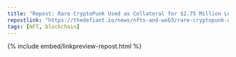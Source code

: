 ```yaml
---
title: "Repost: Rare CryptoPunk Used as Collateral for $2.75 Million Loan - 'The Defiant'"
repostlink: "https://thedefiant.io/news/nfts-and-web3/rare-cryptopunk-used-as-collateral-for-usd2-75-million-loan"
tags: [NFT, blockchain]
---
```


{% include embed/linkpreview-repost.html %}
